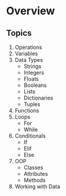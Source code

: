 # Overview

## Topics

1. Operations
2. Variables
3. Data Types
   - Strings
   - Integers
   - Floats
   - Booleans
   - Lists
   - Dictionaries
   - Tuples
4. Functions
5. Loops
   - For
   - While
6. Conditionals
   - If
   - Elif
   - Else
7. OOP
   - Classes
   - Attributes
   - Methods
8. Working with Data
